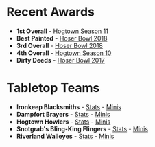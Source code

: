# Recent Awards
- **1st Overall** - [Hogtown Season 11](http://manager.thehobble.com/handler.php?type=leaguetables&tour_id=42)
- **Best Painted** - [Hoser Bowl 2018](https://i.redd.it/qui3bzoa1ol41.jpg)
- **3rd Overall** - [Hoser Bowl 2018](https://member.thenaf.net/index.php?module=NAF&type=tournamentinfo&variant=1&uid=21770&id=3843)
- **4th Overall** - [Hogtown Season 10](http://manager.thehobble.com/handler.php?type=leaguetables&tour_id=42)
- **Dirty Deeds** - [Hoser Bowl 2017](https://member.thenaf.net/index.php?module=NAF&type=tournamentinfo&variant=1&uid=21770&id=3164)

# Tabletop Teams
- **Ironkeep Blacksmiths** - [Stats](http://manager.thehobble.com/index.php?section=objhandler&type=1&obj=2&obj_id=310) - [Minis](https://i.redd.it/p0379fvagab51.jpg)
- **Dampfort Brayers** - [Stats](http://manager.thehobble.com/index.php?section=objhandler&type=1&obj=2&obj_id=257) - [Minis](https://i.redd.it/qui3bzoa1ol41.jpg)
- **Hogtown Howlers** - [Stats](http://manager.thehobble.com/index.php?section=objhandler&type=1&obj=2&obj_id=172) - [Minis]()
- **Snotgrab's Bling-King Flingers** - [Stats](http://manager.thehobble.com/index.php?section=objhandler&type=1&obj=2&obj_id=210) - [Minis](https://i.redd.it/4ovhtu72z2n41.jpg)
- **Riverland Walleyes** - [Stats](http://manager.thehobble.com/index.php?section=objhandler&type=1&obj=2&obj_id=212) - [Minis](https://i.imgur.com/AE7nVbl.jpg)
